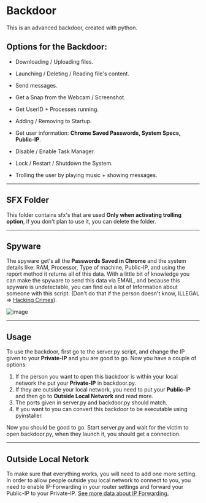 # Backdoor
This is an advanced backdoor, created with python.

## Options for the Backdoor:

  - Downloading / Uploading files.

  - Launching / Deleting / Reading file's content.

  - Send messages.

  - Get a Snap from the Webcam / Screenshot.

  - Get UserID + Processes running.

  - Adding / Removing to Startup.

  - Get user information: **Chrome Saved Passwords, System Specs, Public-IP**. 

  - Disable / Enable Task Manager.

  - Lock / Restart / Shutdown the System.

  - Trolling the user by playing music + showing messages.

---

## SFX Folder
This folder contains sfx's that are used **Only when activating trolling option**, if you don't plan to use it, you can delete the folder.

---

## Spyware
The spyware get's all the **Passwords Saved in Chrome** and the system details like: RAM, Processor, Type of machine, Public-IP, and using the report method
it returns all of this data.
With a little bit of knowledge you can make the spyware to send this data via EMAIL, and because this spyware is undetectable, you can find out a lot of Information about someone with this script. (Don't do that if the person doesn't know, ILLEGAL => [Hacking Crimes](https://en.wikipedia.org/wiki/List_of_computer_criminals)).

![image](https://user-images.githubusercontent.com/44588965/131255946-0ae5dfea-592f-43f5-a383-fafd5938ecf8.png)

---

## Usage
To use the backdoor, first go to the server.py script, and change the IP given to your **Private-IP** and you are good to go. Now you have a couple of options:

1) If the person you want to open this backdoor is within your local network the put your **Private-IP** in backdoor.py.
2) If they are outside your local network, you need to put your **Public-IP** and then go to **Outside Local Network** and read more.
3) The ports given in server.py and backdoor.py should match.
4) If you want to you can convert this backdoor to be executable using pyinstaller.

Now you should be good to go.
Start server.py and wait for the victim to open backdoor.py, when they launch it, you should get a connection.

---

## Outside Local Netork
To make sure that everything works, you will need to add one more setting.
In order to allow people outside you local network to connect to you, you need to enable IP-Forwarding in your router settings and forward your Public-IP to your Private-IP.
[See more data about IP Forwarding.](https://en.wikipedia.org/wiki/IP_routing)
